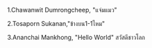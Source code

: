 ﻿1.Chawanwit Dumrongcheep, "แจ่มแมว"

2.Tosaporn Sukanan,"ข้างบน1-1ไหม"

3.Ananchai Mankhong, "Hello World" สวัสดีชาวโลก


